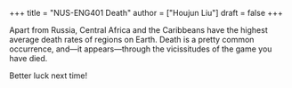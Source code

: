 +++
title = "NUS-ENG401 Death"
author = ["Houjun Liu"]
draft = false
+++

Apart from Russia, Central Africa and the Caribbeans have the highest average death rates of regions on Earth. Death is a pretty common occurrence, and—it appears—through the vicissitudes of the game you have died.

Better luck next time!